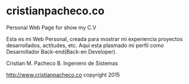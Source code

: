 # cristianpacheco.co
Personal Web Page for show my C.V

Esta es mi Web Personal, creada para mostrar mi experiencia
proyectos desarrollados, actitudes, etc.
Aqui esta plasmado mi perfil como Desarrollador Back-end(Back-en Developer).

Cristian M. Pacheco B.
Ingeniero de Sistemas


http://www.cristianpacheco.co
copyright 2015
